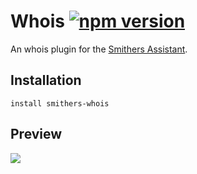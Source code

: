 # Whois [![npm version](https://img.shields.io/npm/v/smithers-whois.svg?style=flat)](https://www.npmjs.com/package/smithers-whois)

An whois plugin for the [Smithers Assistant](https://github.com/SmithersAssistant/smithers).

## Installation

```
install smithers-whois
```

## Preview

![](https://d.pr/i/vk4b+)
